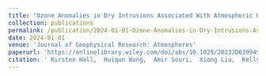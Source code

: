 ```yaml
---
title: "Ozone Anomalies in Dry Intrusions Associated With Atmospheric Rivers"
collection: publications
permalink: /publication/2024-01-01-Ozone-Anomalies-in-Dry-Intrusions-Associated-With-Atmospheric-Rivers
date: 2024-01-01
venue: 'Journal of Geophysical Research: Atmospheres'
paperurl: 'https://onlinelibrary.wiley.com/doi/abs/10.1029/2023JD039949'
citation: ' Kirsten Hall,  Huiqun Wang,  Amir Souri,  Xiong Liu,  Kelly Chance, &quot;Ozone Anomalies in Dry Intrusions Associated With Atmospheric Rivers.&quot; Journal of Geophysical Research: Atmospheres, 2024.'
---
```

